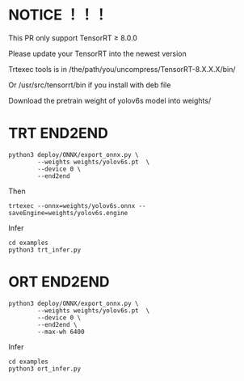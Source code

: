 # NOTICE ！！！
This PR only support TensorRT ≥ 8.0.0

Please update your TensorRT into the newest version

Trtexec tools is in /the/path/you/uncompress/TensorRT-8.X.X.X/bin/

Or /usr/src/tensorrt/bin if you install with deb file

Download the pretrain weight of yolov6s model into weights/ 
# TRT END2END
``` shell
python3 deploy/ONNX/export_onnx.py \
        --weights weights/yolov6s.pt  \
        --device 0 \
        --end2end
```
Then
``` shell
trtexec --onnx=weights/yolov6s.onnx --saveEngine=weights/yolov6s.engine
```
Infer
``` shell
cd examples
python3 trt_infer.py
```

# ORT END2END
``` shell
python3 deploy/ONNX/export_onnx.py \
        --weights weights/yolov6s.pt  \
        --device 0 \
        --end2end \
        --max-wh 6400
```
Infer
``` shell
cd examples
python3 ort_infer.py
```
